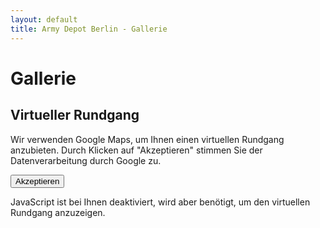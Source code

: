 ```yaml
---
layout: default
title: Army Depot Berlin - Gallerie
---
```

# Gallerie

## Virtueller Rundgang

<div id="google-maps-iframe" style="position: relative; padding-bottom: 75%; height: 0; overflow: hidden; display: none;">
    <iframe src="https://www.google.com/maps/embed?pb=!4v1748090185588!6m8!1m7!1sCAoSLEFGMVFpcE9Vd2xYS1gxaVJQZlUwZVBzVkxlcGdscEp6VXZ3UE85VVVjdHRl!2m2!1d52.51721429692529!2d13.30472173529484!3f0!4f0!5f0.5970117501821992" style="position: absolute; top: 0; left: 0; width: 100%; height: 100%; border:0;" allowfullscreen="" loading="lazy" referrerpolicy="no-referrer-when-downgrade"></iframe>
</div>

<div id="gdpr-notice" class="gdpr-rundgang">
    <p>Wir verwenden Google Maps, um Ihnen einen virtuellen Rundgang anzubieten. Durch Klicken auf "Akzeptieren" stimmen Sie der Datenverarbeitung durch Google zu.</p>
    <button onclick="acceptGDPR()">Akzeptieren</button>
    <noscript>
        <p class="warning">JavaScript ist bei Ihnen deaktiviert, wird aber benötigt, um den virtuellen Rundgang anzuzeigen.</p>
    </noscript>
</div>

<script>
function acceptGDPR() {
    document.getElementById('gdpr-notice').style.display = 'none';
    document.getElementById('google-maps-iframe').style.display = 'block';
}
</script>

